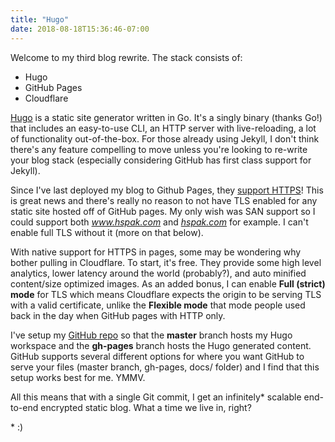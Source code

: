 ```yaml
---
title: "Hugo"
date: 2018-08-18T15:36:46-07:00
---
```


Welcome to my third blog rewrite. The stack consists of:

- Hugo
- GitHub Pages
- Cloudflare

[Hugo](https://gohugo.io/) is a static site generator written in Go. It's a
singly binary (thanks Go!) that includes an easy-to-use CLI, an HTTP server with
live-reloading, a lot of functionality out-of-the-box. For those already using
Jekyll, I don't think there's any feature compelling to move unless you're
looking to re-write your blog stack (especially considering GitHub has first
class support for Jekyll).

Since I've last deployed my blog to Github Pages, they [support
HTTPS](https://help.github.com/articles/securing-your-github-pages-site-with-https/)!
This is great news and there's really no reason to not have TLS enabled for any
static site hosted off of GitHub pages. My only wish was SAN support so I could
support both *www.hspak.com* and *[hspak.com](https://hspak.com)* for example. I
can't enable full TLS without it (more on that below).

With native support for HTTPS in pages, some may be wondering why bother pulling
in Cloudflare. To start, it's free. They provide some high level analytics,
lower latency around the world (probably?), and auto minified content/size
optimized images. As an added bonus, I can enable **Full (strict) mode** for TLS
which means Cloudflare expects the origin to be serving TLS with a valid
certificate, unlike the **Flexible mode** that mode people used back in the day
when GitHub pages with HTTP only.

I've setup my [GitHub repo](https://github.com/hspak/blog.hspak.com) so that the
**master** branch hosts my Hugo workspace and the **gh-pages** branch hosts the
Hugo generated content. GitHub supports several different options for
where you want GitHub to serve your files (master branch, gh-pages, docs/
folder) and I find that this setup works best for me. YMMV.

All this means that with a single Git commit, I get an infinitely\* scalable
end-to-end encrypted static blog. What a time we live in, right?

\* :)
